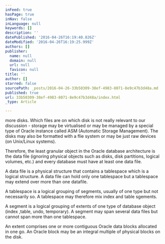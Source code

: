 ```yaml
---
inFeed: true
hasPage: true
inNav: false
inLanguage: null
keywords: []
description: ''
datePublished: '2016-04-26T16:19:40.826Z'
dateModified: '2016-04-26T16:19:25.999Z'
authors: []
publisher:
  name: null
  domain: null
  url: null
  favicon: null
title: ''
author: []
starred: false
sourcePath: _posts/2016-04-26-33b50309-38ef-4983-8071-8e9c47b3d48a.md
published: true
url: 33b50309-38ef-4983-8071-8e9c47b3d48a/index.html
_type: Article

---
```

more disks. Which files are on which disk is not really relevant to our discussion - storage may be virtualised or may be managed by a special type of Oracle instance called ASM (Automatic Storage Management). The disks may also be formatted with a flie system or may be just raw devices (on Unix/Linux systems).

Therefore, the least granular object in the Oracle database architecture is the data file (ignoring physical objects such as disks, disk partitions, logical volumes, etc.) and every database must have at least one data file.

A data file is a physical structure that contains a tablespace which is a logical structure. A data file can hold only one tablespace but a tablespace may extend over more than one datafile.  

A tablespace is a logical grouping of segments, usually of one type but not necessarily so. A tablespace may therefore mix index and table sgements.

A segment is a logical grouping of extents of one type of database object (index ,table, undo, temporary). A segment may span several data files but cannot span more than one tablespace.

An extent comprises one or more contiguous Oracle data blocks allocated in one go. An Oracle block may be an integral multiple of physical blocks on the disk.